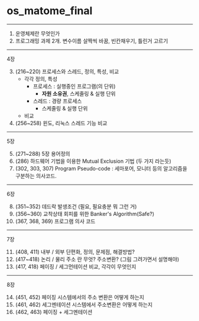 # os_matome_final

---

1. 운영체제란 무엇인가
2. 프로그래밍 과제 2개. 변수이름 살짝씩 바꿈, 빈칸채우기, 틀린거 고르기

---

4장

3. (216~220) 프로세스와 스레드, 정의, 특성, 비교
    - 각각 정의, 특성
        - 프로세스 : 실행중인 프로그램(의 단위)
            - **자원 소유권**, 스케줄링 & 실행 단위
        - 스레드 : 경량 프로세스
            - 스케줄링 & 실행 단위
    - 비교
4. (256~258) 윈도, 리눅스 스레드 기능 비교

---

5장

5. (271~288) 5장 용어정의
6. (286) 하드웨어 기법을 이용한 Mutual Exclusion 기법 (두 가지 라는듯)
7. (302, 303, 307) Program Pseudo-code : 세마포어, 모니터 등의 알고리즘을 구분하는 의사코드.

---

6장

8. (351~352) 데드락 발생조건 (필요, 필요충분 뭐 그런 거)
9. (356~360) 교착상태 회피를 위한 Banker's Algorithm(Safe?)
10. (367, 368, 369) 프로그램 의사 코드

---

7장

11. (408, 411) 내부 / 외부 단편화, 정의, 문제점, 해결방법?
12. (417~418) 논리 / 물리 주소 란 무엇? 주소변환? (그림 그려가면서 설명해야)
13. (417, 418) 페이징 / 세그먼테이션 비교, 각각이 무엇인지

---

8장

14. (451, 452) 페이징 시스템에서의 주소 변환은 어떻게 하는지
15. (461, 462) 세그멘테이션 시스템에서 주소변환은 어떻게 하는지
16. (462, 463) 페이징 + 세그멘테이션

